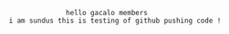                                  hello gacalo members 
                   i am sundus this is testing of github pushing code !
